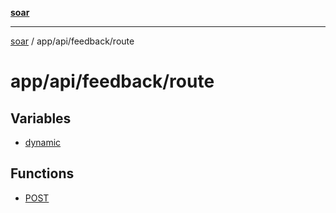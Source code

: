 [**soar**](../../../../README.md)

***

[soar](../../../../modules.md) / app/api/feedback/route

# app/api/feedback/route

## Variables

- [dynamic](variables/dynamic.md)

## Functions

- [POST](functions/POST.md)
